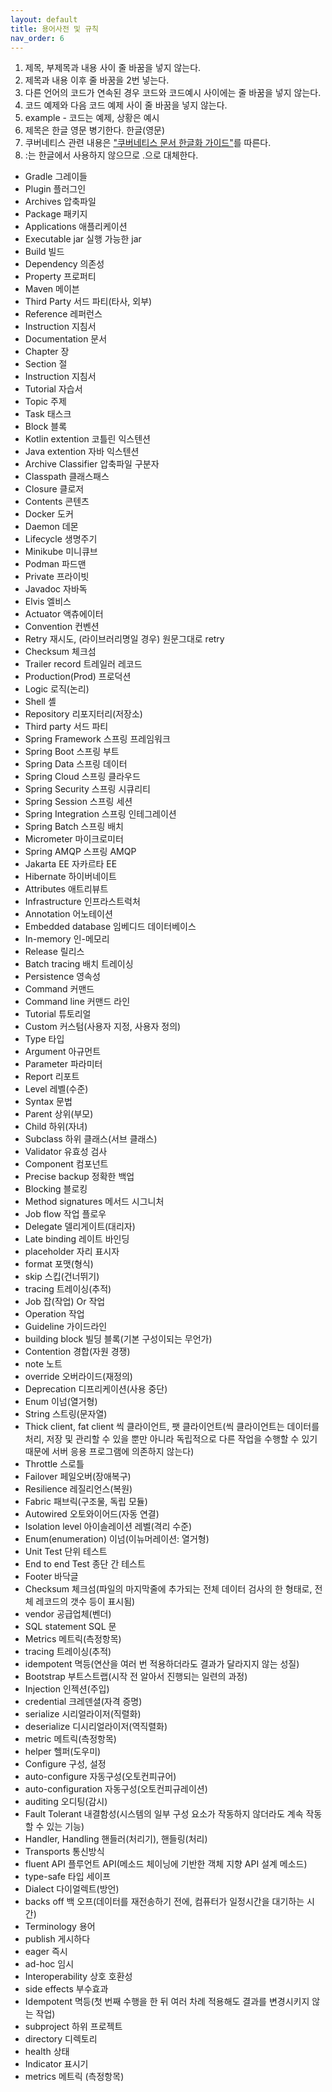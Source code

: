 ```yaml
---
layout: default
title: 용어사전 및 규칙
nav_order: 6
---
```


1. 제목, 부제목과 내용 사이 줄 바꿈을 넣지 않는다.
2. 제목과 내용 이후 줄 바꿈을 2번 넣는다.
3. 다른 언어의 코드가 연속된 경우 코드와 코드예시 사이에는 줄 바꿈을 넣지 않는다.
4. 코드 예제와 다음 코드 예제 사이 줄 바꿈을 넣지 않는다.
5. example - 코드는 예제, 상황은 예시
6. 제목은 한글 영문 병기한다. 한글(영문)
7. 쿠버네티스 관련 내용은 ["쿠버네티스 문서 한글화 가이드"](https://kubernetes.io/ko/docs/contribute/localization_ko/)를 따른다.
8. :는 한글에서 사용하지 않으므로 .으로 대체한다.

- Gradle 그레이들
- Plugin 플러그인
- Archives 압축파일
- Package 패키지
- Applications 애플리케이션
- Executable jar 실행 가능한 jar
- Build 빌드
- Dependency 의존성
- Property 프로퍼티
- Maven 메이븐
- Third Party 서드 파티(타사, 외부)
- Reference 레퍼런스
- Instruction 지침서
- Documentation 문서
- Chapter 장
- Section 절
- Instruction 지침서
- Tutorial 자습서
- Topic 주제
- Task 태스크
- Block 블록
- Kotlin extention 코틀린 익스텐션
- Java extention 자바 익스텐션
- Archive Classifier 압축파일 구분자
- Classpath 클래스패스
- Closure 클로저
- Contents 콘텐츠
- Docker 도커
- Daemon 데몬
- Lifecycle 생명주기
- Minikube 미니큐브
- Podman 파드맨
- Private 프라이빗
- Javadoc 자바독
- Elvis 엘비스
- Actuator 액츄에이터
- Convention 컨벤션
- Retry 재시도, (라이브러리명일 경우) 원문그대로 retry
- Checksum 체크섬
- Trailer record 트레일러 레코드
- Production(Prod) 프로덕션
- Logic 로직(논리)
- Shell 셸
- Repository 리포지터리(저장소)
- Third party 서드 파티
- Spring Framework 스프링 프레임워크
- Spring Boot 스프링 부트
- Spring Data 스프링 데이터
- Spring Cloud 스프링 클라우드
- Spring Security 스프링 시큐리티
- Spring Session 스프링 세션
- Spring Integration 스프링 인테그레이션
- Spring Batch 스프링 배치
- Micrometer 마이크로미터
- Spring AMQP 스프링 AMQP
- Jakarta EE 자카르타 EE
- Hibernate 하이버네이트
- Attributes 애트리뷰트
- Infrastructure 인프라스트럭처
- Annotation 어노테이션
- Embedded database 임베디드 데이터베이스
- In-memory 인-메모리
- Release 릴리스
- Batch tracing 배치 트레이싱
- Persistence 영속성
- Command 커맨드
- Command line 커맨드 라인
- Tutorial 튜토리얼
- Custom 커스텀(사용자 지정, 사용자 정의)
- Type 타입
- Argument 아규먼트
- Parameter 파라미터
- Report 리포트
- Level 레벨(수준)
- Syntax 문법
- Parent 상위(부모)
- Child 하위(자녀)
- Subclass 하위 클래스(서브 클래스)
- Validator 유효성 검사
- Component 컴포넌트
- Precise backup 정확한 백업
- Blocking 블로킹
- Method signatures 메서드 시그니처
- Job flow 작업 플로우
- Delegate 델리게이트(대리자)
- Late binding 레이트 바인딩
- placeholder 자리 표시자
- format 포맷(형식)
- skip 스킵(건너뛰기)
- tracing 트레이싱(추적)
- Job 잡(작업) Or 작업
- Operation 작업
- Guideline 가이드라인
- building block 빌딩 블록(기본 구성이되는 무언가)
- Contention 경합(자원 경쟁)
- note 노트
- override 오버라이드(재정의)
- Deprecation 디프리케이션(사용 중단)
- Enum 이넘(열거형)
- String 스트링(문자열)
- Thick client, fat client 씩 클라이언트, 팻 클라이언트(씩 클라이언트는 데이터를 처리, 저장 및 관리할 수 있을 뿐만 아니라 독립적으로 다른 작업을 수행할 수 있기 때문에 서버 응용 프로그램에 의존하지 않는다)
- Throttle 스로틀
- Failover 페일오버(장애복구)
- Resilience 레질리언스(복원)
- Fabric 패브릭(구조물, 독립 모듈)
- Autowired 오토와이어드(자동 연결)
- Isolation level 아이솔레이션 레벨(격리 수준)
- Enum(enumeration) 이넘(이뉴머레이션: 열거형)
- Unit Test 단위 테스트
- End to end Test 종단 간 테스트
- Footer 바닥글
- Checksum 체크섬(파일의 마지막줄에 추가되는 전체 데이터 검사의 한 형태로, 전체 레코드의 갯수 등이 표시됨)
- vendor 공급업체(벤더)
- SQL statement SQL 문
- Metrics 메트릭(측정항목)
- tracing 트레이싱(추적)
- idempotent 멱등(연산을 여러 번 적용하더라도 결과가 달라지지 않는 성질)
- Bootstrap 부트스트랩(시작 전 알아서 진행되는 일련의 과정)
- Injection 인젝션(주입)
- credential 크레덴셜(자격 증명)
- serialize 시리얼라이저(직렬화)
- deserialize 디시리얼라이저(역직렬화)
- metric 메트릭(측정항목)
- helper 헬퍼(도우미)
- Configure 구성, 설정
- auto-configure 자동구성(오토컨피규어)
- auto-configuration 자동구성(오토컨피규레이션)
- auditing 오디팅(감시)
- Fault Tolerant 내결함성(시스템의 일부 구성 요소가 작동하지 않더라도 계속 작동할 수 있는 기능)
- Handler, Handling 핸들러(처리기), 핸들링(처리)
- Transports 통신방식
- fluent API 플루언트 API(메소드 체이닝에 기반한 객체 지향 API 설계 메소드)
- type-safe 타입 세이프
- Dialect 다이얼렉트(방언)
- backs off 백 오프(데이터를 재전송하기 전에, 컴퓨터가 일정시간을 대기하는 시간)
- Terminology 용어
- publish 게시하다
- eager 즉시
- ad-hoc 임시
- Interoperability 상호 호환성
- side effects 부수효과
- Idempotent 멱등(첫 번째 수행을 한 뒤 여러 차례 적용해도 결과를 변경시키지 않는 작업)
- subproject 하위 프로젝트
- directory 디렉토리
- health 상태
- Indicator 표시기
- metrics 메트릭 (측정항목)